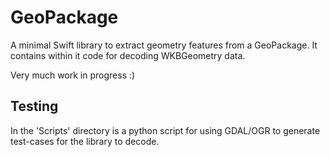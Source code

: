 # GeoPackage

A minimal Swift library to extract geometry features from a GeoPackage. It contains within it code for decoding WKBGeometry data.

Very much work in progress :)

## Testing

In the 'Scripts' directory is a python script for using GDAL/OGR to generate test-cases for the library to decode.
